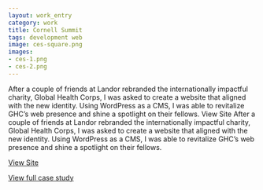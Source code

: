 ```yaml
---              
layout: work_entry
category: work
title: Cornell Summit
tags: development web
image: ces-square.png
images:
- ces-1.png
- ces-2.png
---
```

After a couple of friends at Landor rebranded the internationally impactful charity, Global Health Corps, I was asked to create a website that aligned with the new identity. Using WordPress as a CMS, I was able to revitalize GHC’s web presence and shine a spotlight on their fellows. View Site After a couple of friends at Landor rebranded the internationally impactful charity, Global Health Corps, I was asked to create a website that aligned with the new identity. Using WordPress as a CMS, I was able to revitalize GHC’s web presence and shine a spotlight on their fellows.

[View Site](http://grkfresh.com)

[View full case study](http://redantler.com/work/grk)